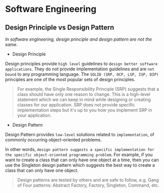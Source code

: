 # Software Engineering

## Design Principle vs Design Pattern

*In software engineering, design principle and design pattern are not the same.*

* Design Principle

Design principles provide `high level` guidelines to `design better software applications`. They do not provide implementation guidelines and are `not bound` to any programming language. The `SOLID (SRP, OCP, LSP, ISP, DIP)` principles are one of the most popular sets of design principles.

>For example, the Single Responsibility Principle (SRP) suggests that a class should have only one reason to change. This is a high-level statement which we can keep in mind while designing or creating classes for our application. SRP does not provide specific implementation steps but it's up to you how you implement SRP in your application.

* Design Pattern

Design Pattern provides `low-level` solutions related to `implementation`, of commonly occurring object-oriented problems.

In other words, `design pattern suggests a specific implementation for the specific object-oriented programming problem`. For example, if you want to create a class that can only have one object at a time, then you can use the Singleton design pattern which suggests the best way to create a class that can only have one object.

>Design patterns are tested by others and are safe to follow, e.g. Gang of Four patterns: Abstract Factory, Factory, Singleton, Command, etc.
